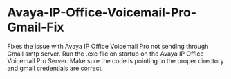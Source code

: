 # Avaya-IP-Office-Voicemail-Pro-Gmail-Fix
Fixes the issue with Avaya IP Office Voicemail Pro not sending through Gmail smtp server. 
Run the .exe file on startup on the Avaya IP Office Voicemail Pro Server.
Make sure the code is pointing to the proper directory and gmail credentials are correct.